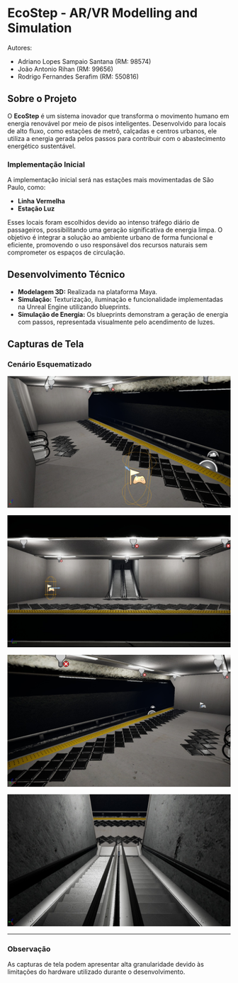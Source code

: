 # EcoStep - AR/VR Modelling and Simulation
Autores:  
- Adriano Lopes Sampaio Santana (RM: 98574)  
- João Antonio Rihan (RM: 99656)  
- Rodrigo Fernandes Serafim (RM: 550816)

## Sobre o Projeto

O **EcoStep** é um sistema inovador que transforma o movimento humano em energia renovável por meio de pisos inteligentes. Desenvolvido para locais de alto fluxo, como estações de metrô, calçadas e centros urbanos, ele utiliza a energia gerada pelos passos para contribuir com o abastecimento energético sustentável.

### Implementação Inicial
A implementação inicial será nas estações mais movimentadas de São Paulo, como:
- **Linha Vermelha**
- **Estação Luz**

Esses locais foram escolhidos devido ao intenso tráfego diário de passageiros, possibilitando uma geração significativa de energia limpa. O objetivo é integrar a solução ao ambiente urbano de forma funcional e eficiente, promovendo o uso responsável dos recursos naturais sem comprometer os espaços de circulação.

## Desenvolvimento Técnico

- **Modelagem 3D:** Realizada na plataforma Maya.
- **Simulação:** Texturização, iluminação e funcionalidade implementadas na Unreal Engine utilizando blueprints.
- **Simulação de Energia:** Os blueprints demonstram a geração de energia com passos, representada visualmente pelo acendimento de luzes.

## Capturas de Tela

### Cenário Esquematizado
![Imagem 1](img/1.jpg)

![Imagem 2](img/2.jpg)

![Imagem 3](img/3.jpg)

![Imagem 4](img/4.jpg)

---

### Observação

As capturas de tela podem apresentar alta granularidade devido às limitações do hardware utilizado durante o desenvolvimento.

